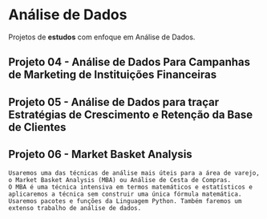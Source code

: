 # Análise de Dados
Projetos de <b>estudos</b> com enfoque em Análise de Dados.

## Projeto 04 - Análise de Dados Para Campanhas de Marketing de Instituições Financeiras

## Projeto 05 - Análise de Dados para traçar Estratégias de Crescimento e Retenção da Base de Clientes

## Projeto 06 - Market Basket Analysis
    Usaremos uma das técnicas de análise mais úteis para a área de varejo, o Market Basket Analysis (MBA) ou Análise de Cesta de Compras.
    O MBA é uma técnica intensiva em termos matemáticos e estatísticos e aplicaremos a técnica sem construir uma única fórmula matemática. Usaremos pacotes e funções da Linguagem Python. Também faremos um extenso trabalho de análise de dados.